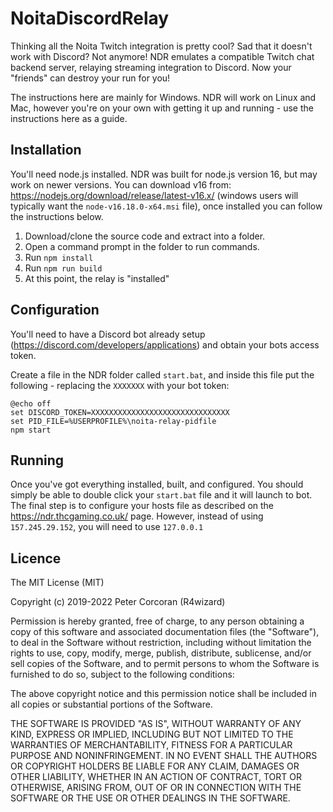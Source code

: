 # NoitaDiscordRelay
Thinking all the Noita Twitch integration is pretty cool? Sad that it doesn't work with Discord? Not anymore! NDR emulates a compatible Twitch chat backend server, relaying streaming integration to Discord. Now your "friends" can destroy your run for you!

The instructions here are mainly for Windows. NDR will work on Linux and Mac, however you're on your own with getting it up and running - use the instructions here as a guide.

## Installation
You'll need node.js installed. NDR was built for node.js version 16, but may work on newer versions. You can download v16 from: https://nodejs.org/download/release/latest-v16.x/ (windows users will typically want the `node-v16.18.0-x64.msi` file), once installed you can follow the instructions below.

1. Download/clone the source code and extract into a folder.
2. Open a command prompt in the folder to run commands.
3. Run `npm install`
4. Run `npm run build`
5. At this point, the relay is "installed"

## Configuration
You'll need to have a Discord bot already setup (https://discord.com/developers/applications) and obtain your bots access token.

Create a file in the NDR folder called `start.bat`, and inside this file put the following - replacing the `XXXXXXX` with your bot token:
```
@echo off
set DISCORD_TOKEN=XXXXXXXXXXXXXXXXXXXXXXXXXXXXXXX
set PID_FILE=%USERPROFILE%\noita-relay-pidfile
npm start
```

## Running
Once you've got everything installed, built, and configured. You should simply be able to double click your `start.bat` file and it will launch to bot. The final step is to configure your hosts file as described on the https://ndr.thcgaming.co.uk/ page. However, instead of using `157.245.29.152`, you will need to use `127.0.0.1`

## Licence
The MIT License (MIT)

Copyright (c) 2019-2022 Peter Corcoran (R4wizard)

Permission is hereby granted, free of charge, to any person obtaining a copy
of this software and associated documentation files (the "Software"), to deal
in the Software without restriction, including without limitation the rights
to use, copy, modify, merge, publish, distribute, sublicense, and/or sell
copies of the Software, and to permit persons to whom the Software is
furnished to do so, subject to the following conditions:

The above copyright notice and this permission notice shall be included in all
copies or substantial portions of the Software.

THE SOFTWARE IS PROVIDED "AS IS", WITHOUT WARRANTY OF ANY KIND, EXPRESS OR
IMPLIED, INCLUDING BUT NOT LIMITED TO THE WARRANTIES OF MERCHANTABILITY,
FITNESS FOR A PARTICULAR PURPOSE AND NONINFRINGEMENT. IN NO EVENT SHALL THE
AUTHORS OR COPYRIGHT HOLDERS BE LIABLE FOR ANY CLAIM, DAMAGES OR OTHER
LIABILITY, WHETHER IN AN ACTION OF CONTRACT, TORT OR OTHERWISE, ARISING FROM,
OUT OF OR IN CONNECTION WITH THE SOFTWARE OR THE USE OR OTHER DEALINGS IN THE
SOFTWARE.
